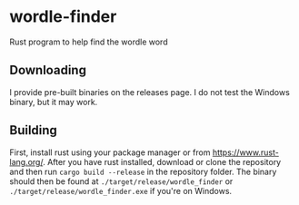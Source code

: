 # wordle-finder
Rust program to help find the wordle word

## Downloading
I provide pre-built binaries on the releases page. I do not test the Windows binary, but it may work.

## Building
First, install rust using your package manager or from https://www.rust-lang.org/. After you have rust installed, download or clone the repository and then run `cargo build --release` in the repository folder. The binary should then be found at `./target/release/wordle_finder` or `./target/release/wordle_finder.exe` if you're on Windows.

